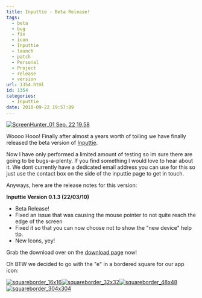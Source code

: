 ```yaml
---
title: Inputtie - Beta Release!
tags:
  - beta
  - bug
  - fix
  - icon
  - Inputtie
  - launch
  - patch
  - Personal
  - Project
  - release
  - version
url: 1354.html
id: 1354
categories:
  - Inputtie
date: 2010-09-22 19:57:09
---
```


[![](https://mikecann.co.uk/wp-content/uploads/2010/09/ScreenHunter_01-Sep.-22-19.58.png "ScreenHunter_01 Sep. 22 19.58")](https://mikecann.co.uk/wp-content/uploads/2010/09/ScreenHunter_01-Sep.-22-19.58.png)

Woooo Hooo! Finally after almost a years worth of toiling we have finally released the beta version of [Inputtie](https://www.inputtie.com).
<!-- more -->
Now I have only performed a limited amount of testing so im sure there are going to be bugs-a-plenty. If you find something I would love to hear about it. We dont currently have a dedicated email address you can use for this so just use the contact box on the side of the inputtie page to get in touch.

Anyways, here are the release notes for this version:

**Inputtie Version 0.1.3 (22/03/10)**
+ Beta Release!
+ Fixed an issue that was causing the mouse pointer to not quite reach the edge of the screen
+ Fixed it so that you can now choose not to show the "new device" help tip.
+ New Icons, yey!

Grab the download over on the [download page](https://www.inputtie.com/download/) now!

Oh BTW we decided to go with the "e" in a bordered square for our app icon:

[![](https://mikecann.co.uk/wp-content/uploads/2010/09/squareborder_16x16.png "squareborder_16x16")](https://mikecann.co.uk/wp-content/uploads/2010/09/squareborder_16x16.png)[![](https://mikecann.co.uk/wp-content/uploads/2010/09/squareborder_32x32.png "squareborder_32x32")](https://mikecann.co.uk/wp-content/uploads/2010/09/squareborder_32x32.png)[![](https://mikecann.co.uk/wp-content/uploads/2010/09/squareborder_48x48.png "squareborder_48x48")](https://mikecann.co.uk/wp-content/uploads/2010/09/squareborder_48x48.png)[![](https://mikecann.co.uk/wp-content/uploads/2010/09/squareborder_304x3041.png "squareborder_304x304")](https://mikecann.co.uk/wp-content/uploads/2010/09/squareborder_304x3041.png)